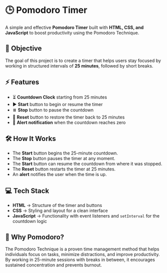 # 🕒 Pomodoro Timer

A simple and effective **Pomodoro Timer** built with **HTML, CSS, and JavaScript** to boost productivity using the Pomodoro Technique.

## 🎯 Objective

The goal of this project is to create a timer that helps users stay focused by working in structured intervals of **25 minutes**, followed by short breaks.

## ⚡ Features

* ⏳ **Countdown Clock** starting from 25 minutes
* ▶️ **Start** button to begin or resume the timer
* ⏸️ **Stop** button to pause the countdown
* 🔄 **Reset** button to restore the timer back to 25 minutes
* 🔔 **Alert notification** when the countdown reaches zero

## 🛠️ How It Works

* The **Start** button begins the 25-minute countdown.
* The **Stop** button pauses the timer at any moment.
* The **Start** button can resume the countdown from where it was stopped.
* The **Reset** button restarts the timer at 25 minutes.
* An **alert** notifies the user when the time is up.

## 💻 Tech Stack

* **HTML** → Structure of the timer and buttons
* **CSS** → Styling and layout for a clean interface
* **JavaScript** → Functionality with event listeners and `setInterval` for the countdown logic

## 🚀 Why Pomodoro?

The Pomodoro Technique is a proven time management method that helps individuals focus on tasks, minimize distractions, and improve productivity. By working in 25-minute sessions with breaks in between, it encourages sustained concentration and prevents burnout.
